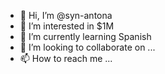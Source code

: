 - 👋 Hi, I’m @syn-antona 
- 👀 I’m interested in $1M 
- 🌱 I’m currently learning Spanish
- 💞️ I’m looking to collaborate on ... 
- 📫 How to reach me ...

<!---
syn-antona/syn-antona is a ✨ special ✨ repository because its `README.md` (this file) appears on your GitHub profile.
You can click the Preview link to take a look at your changes.
--->
 
